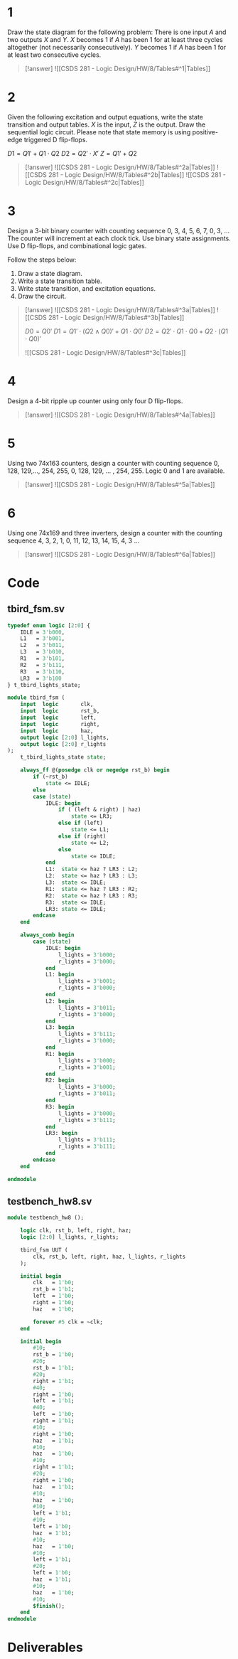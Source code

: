# 1

Draw the state diagram for the following problem: There is one input $A$ and two outputs $X$ and $Y$. $X$ becomes $1$ if $A$ has been $1$ for at least three cycles altogether (not necessarily consecutively). $Y$ becomes $1$ if $A$ has been $1$ for at least two consecutive cycles.

> [!answer]
> ![[CSDS 281 - Logic Design/HW/8/Tables#^1|Tables]]

# 2

Given the following excitation and output equations, write the state transition and output tables. $X$ is the input, $Z$ is the output. Draw the sequential logic circuit. Please note that state memory is using positive-edge triggered D flip-flops.

$D1 = Q1'+ Q1\cdot Q2$
$D2 = Q2'\cdot X'$
$Z = Q1' + Q2$

> [!answer]
> ![[CSDS 281 - Logic Design/HW/8/Tables#^2a|Tables]]
> ![[CSDS 281 - Logic Design/HW/8/Tables#^2b|Tables]]
> ![[CSDS 281 - Logic Design/HW/8/Tables#^2c|Tables]]

# 3

Design a 3-bit binary counter with counting sequence 0, 3, 4, 5, 6, 7, 0, 3, ...
The counter will increment at each clock tick. Use binary state assignments. Use D flip-flops, and combinational logic gates.

Follow the steps below:
1. Draw a state diagram.
2. Write a state transition table.
3. Write state transition, and excitation equations.
4. Draw the circuit.

> [!answer]
> ![[CSDS 281 - Logic Design/HW/8/Tables#^3a|Tables]]
> ![[CSDS 281 - Logic Design/HW/8/Tables#^3b|Tables]]
> 
> $D0=Q0'$
> $D1=Q1'\cdot(Q2\wedge Q0)'+Q1\cdot Q0'$
> $D2=Q2'\cdot Q1\cdot Q0+Q2\cdot (Q1\cdot Q0)'$
> 
> ![[CSDS 281 - Logic Design/HW/8/Tables#^3c|Tables]]

# 4

Design a 4-bit ripple up counter using only four D flip-flops.

> [!answer]
> ![[CSDS 281 - Logic Design/HW/8/Tables#^4a|Tables]]

# 5

Using two 74x163 counters, design a counter with counting sequence 0, 128, 129,..., 254, 255, 0, 128, 129, ... , 254, 255. Logic 0 and 1 are available.

> [!answer]
> ![[CSDS 281 - Logic Design/HW/8/Tables#^5a|Tables]]

# 6

Using one 74x169 and three inverters, design a counter with the counting sequence 4, 3, 2, 1, 0, 11, 12, 13, 14, 15, 4, 3 ...

> [!answer]
> ![[CSDS 281 - Logic Design/HW/8/Tables#^6a|Tables]]

# Code

## tbird_fsm.sv

```SystemVerilog
typedef enum logic [2:0] {
    IDLE = 3'b000,
    L1   = 3'b001,
    L2   = 3'b011,
    L3   = 3'b010,
    R1   = 3'b101,
    R2   = 3'b111,
    R3   = 3'b110,
    LR3  = 3'b100
} t_tbird_lights_state;

module tbird_fsm (
    input  logic       clk,
    input  logic       rst_b,
    input  logic       left,
    input  logic       right,
    input  logic       haz,
    output logic [2:0] l_lights,
    output logic [2:0] r_lights
);
    t_tbird_lights_state state;

    always_ff @(posedge clk or negedge rst_b) begin
        if (~rst_b)
            state <= IDLE;
        else
        case (state)
            IDLE: begin
                if ( (left & right) | haz)
                    state <= LR3;
                else if (left)
                    state <= L1;
                else if (right)
                    state <= L2;
                else
                    state <= IDLE;
            end
            L1:  state <= haz ? LR3 : L2;
            L2:  state <= haz ? LR3 : L3;
            L3:  state <= IDLE;
            R1:  state <= haz ? LR3 : R2;
            R2:  state <= haz ? LR3 : R3;
            R3:  state <= IDLE;
            LR3: state <= IDLE;
        endcase
    end

    always_comb begin
        case (state)
            IDLE: begin
                l_lights = 3'b000;
                r_lights = 3'b000;
            end
            L1: begin
                l_lights = 3'b001;
                r_lights = 3'b000;
            end
            L2: begin
                l_lights = 3'b011;
                r_lights = 3'b000;
            end
            L3: begin
                l_lights = 3'b111;
                r_lights = 3'b000;
            end
            R1: begin
                l_lights = 3'b000;
                r_lights = 3'b001;
            end
            R2: begin
                l_lights = 3'b000;
                r_lights = 3'b011;
            end
            R3: begin
                l_lights = 3'b000;
                r_lights = 3'b111;
            end
            LR3: begin
                l_lights = 3'b111;
                r_lights = 3'b111;
            end
        endcase
    end

endmodule
```

## testbench_hw8.sv

```SystemVerilog
module testbench_hw8 ();

    logic clk, rst_b, left, right, haz;
    logic [2:0] l_lights, r_lights;

    tbird_fsm UUT (
        clk, rst_b, left, right, haz, l_lights, r_lights
    );

    initial begin
        clk   = 1'b0;
        rst_b = 1'b1;
        left  = 1'b0;
        right = 1'b0;
        haz   = 1'b0;

        forever #5 clk = ~clk;
    end

    initial begin
        #10; 
        rst_b = 1'b0;
        #20; 
        rst_b = 1'b1;
        #20;
        right = 1'b1;
        #40;
        right = 1'b0;
        left  = 1'b1;
        #40;
        left  = 1'b0;
        right = 1'b1;
        #10;
        right = 1'b0;
        haz   = 1'b1;
        #10;
        haz   = 1'b0;
        #10;
        right = 1'b1;
        #20;
        right = 1'b0;
        haz   = 1'b1;
        #10;
        haz   = 1'b0;
        #10;
        left = 1'b1;
        #10;
        left = 1'b0;
        haz  = 1'b1;
        #10;
        haz   = 1'b0;
        #10;
        left = 1'b1;
        #20;
        left = 1'b0;
        haz  = 1'b1;
        #10;
        haz   = 1'b0;
        #10;
        $finish();
    end
endmodule
```

# Deliverables

